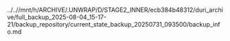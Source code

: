 ../..//mnt/h/ARCHIVE/.UNWRAP/D/STAGE2_INNER/ecb384b48312/duri_archive/full_backup_2025-08-04_15-17-21/backup_repository/current_state_backup_20250731_093500/backup_info.md